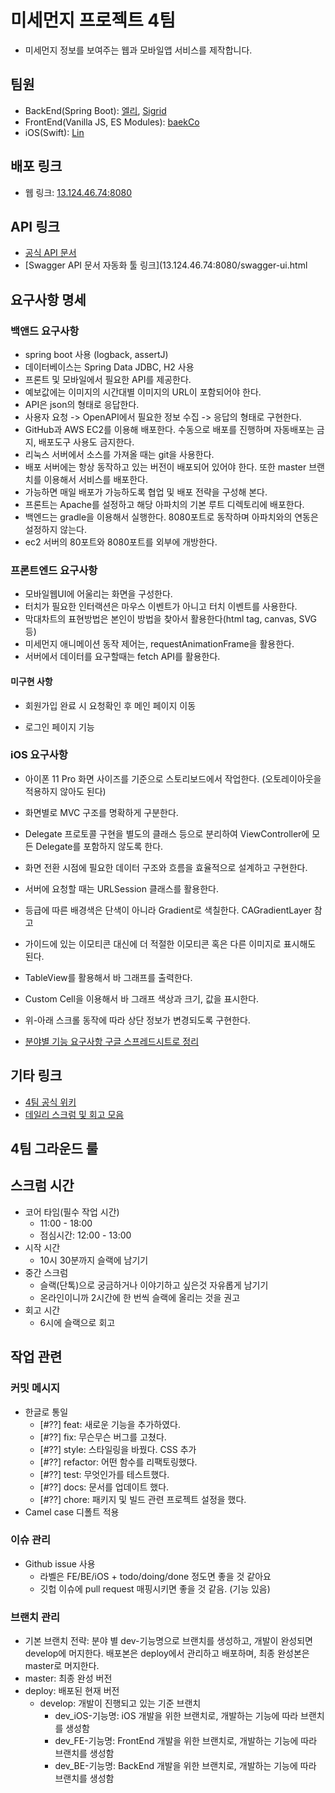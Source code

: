 # 미세먼지 프로젝트 4팀

* 미세먼지 정보를 보여주는 웹과 모바일앱 서비스를 제작합니다.

## 팀원

* BackEnd(Spring Boot): [엘리](https://github.com/bohyeon-n), [Sigrid](https://github.com/jypthemiracle)
* FrontEnd(Vanilla JS, ES Modules): [baekCo](https://github.com/baekCode)
* iOS(Swift): [Lin](https://github.com/Limwin94)

## 배포 링크

* 웹 링크: [13.124.46.74:8080](13.124.46.74:8080)

## API 링크

* [공식 API 문서](https://github.com/codesquad-member-2020/dust-4/wiki/%EB%AF%B8%EC%84%B8%EB%A8%BC%EC%A7%80-4%ED%8C%80-%ED%94%84%EB%A1%9C%EC%A0%9D%ED%8A%B8-API-%EC%95%88%EB%82%B4)
* [Swagger API 문서 자동화 툴 링크](13.124.46.74:8080/swagger-ui.html

## 요구사항 명세

### 백앤드 요구사항

* spring boot 사용 (logback, assertJ)
* 데이터베이스는 Spring Data JDBC, H2 사용
* 프론트 및 모바일에서 필요한 API를 제공한다.
* 예보값에는 이미지의 시간대별 이미지의 URL이 포함되어야 한다.
* API은 json의 형태로 응답한다.
* 사용자 요청 -> OpenAPI에서 필요한 정보 수집 -> 응답의 형태로 구현한다.
* GitHub과 AWS EC2를 이용해 배포한다. 수동으로 배포를 진행하며 자동배포는 금지, 배포도구 사용도 금지한다.
* 리눅스 서버에서 소스를 가져올 때는 git을 사용한다.
* 배포 서버에는 항상 동작하고 있는 버전이 배포되어 있어야 한다. 또한 master 브랜치를 이용해서 서비스를 배포한다.
* 가능하면 매일 배포가 가능하도록 협업 및 배포 전략을 구성해 본다.
* 프론트는 Apache를 설정하고 해당 아파치의 기본 루트 디렉토리에 배포한다.
* 백엔드는 gradle을 이용해서 실행한다. 8080포트로 동작하며 아파치와의 연동은 설정하지 않는다.
* ec2 서버의 80포트와 8080포트를 외부에 개방한다.

### 프론트엔드 요구사항

* 모바일웹UI에 어울리는 화면을 구성한다.
* 터치가 필요한 인터랙션은 마우스 이벤트가 아니고 터치 이벤트를 사용한다.
* 막대차트의 표현방법은 본인이 방법을 찾아서 활용한다(html tag, canvas, SVG 등)
* 미세먼지 애니메이션 동작 제어는, requestAnimationFrame을 활용한다.
* 서버에서 데이터를 요구할때는 fetch API를 활용한다.

#### 미구현 사항

* 회원가입 완료 시 요청확인 후 메인 페이지 이동

* 로그인 페이지 기능

### iOS 요구사항

* 아이폰 11 Pro 화면 사이즈를 기준으로 스토리보드에서 작업한다. (오토레이아웃을 적용하지 않아도 된다)
* 화면별로 MVC 구조를 명확하게 구분한다.
* Delegate 프로토콜 구현을 별도의 클래스 등으로 분리하여 ViewController에 모든 Delegate를 포함하지 않도록 한다.
* 화면 전환 시점에 필요한 데이터 구조와 흐름을 효율적으로 설계하고 구현한다.
* 서버에 요청할 때는 URLSession 클래스를 활용한다.
* 등급에 따른 배경색은 단색이 아니라 Gradient로 색칠한다. CAGradientLayer 참고
* 가이드에 있는 이모티콘 대신에 더 적절한 이모티콘 혹은 다른 이미지로 표시해도 된다.
* TableView를 활용해서 바 그래프를 출력한다.
* Custom Cell을 이용해서 바 그래프 색상과 크기, 값을 표시한다.
* 위-아래 스크롤 동작에 따라 상단 정보가 변경되도록 구현한다.

* [분야별 기능 요구사항 구글 스프레드시트로 정리](https://docs.google.com/spreadsheets/d/1UXr-8TI4j3CX-In4SZjvrmIllVYK08JPFHaxLu9PPyk/edit#gid=0)

## 기타 링크

* [4팀 공식 위키](https://github.com/codesquad-memeber-2020/dust-4/wiki)
* [데일리 스크럼 및 회고 모음](https://github.com/codesquad-member-2020/dust-4/wiki/%EB%8D%B0%EC%9D%BC%EB%A6%AC-%EC%8A%A4%ED%81%AC%EB%9F%BC-%EB%B0%8F-%ED%9A%8C%EA%B3%A0-%EB%AA%A8%EC%9D%8C)

## 4팀 그라운드 룰

## 스크럼 시간
* 코어 타임(필수 작업 시간)
    * 11:00 - 18:00
    * 점심시간: 12:00 - 13:00
* 시작 시간
    * 10시 30분까지 슬랙에 남기기
* 중간 스크럼 
    * 슬랙(단톡)으로 궁금하거나 이야기하고 싶은것 자유롭게 남기기
    * 온라인이니까 2시간에 한 번씩 슬랙에 올리는 것을 권고
* 회고 시간
    * 6시에 슬랙으로 회고

## 작업 관련
### 커밋 메시지
- 한글로 통일
    - [#??] feat: 새로운 기능을 추가하였다.
    - [#??] fix: 무슨무슨 버그를 고쳤다.
    - [#??] style: 스타일링을 바꿨다. CSS 추가
    - [#??] refactor: 어떤 함수를 리팩토링했다.
    - [#??] test: 무엇인가를 테스트했다.
    - [#??] docs: 문서를 업데이트 했다.
    - [#??] chore: 패키지 및 빌드 관련 프로젝트 설정을 했다.
- Camel case 디폴트 적용
### 이슈 관리
* Github issue 사용
    * 라벨은 FE/BE/iOS + todo/doing/done 정도면 좋을 것 같아요
    * 깃헙 이슈에 pull request 매핑시키면 좋을 것 같음. (기능 있음)
### 브랜치 관리
* 기본 브랜치 전략: 분야 별 dev-기능명으로 브랜치를 생성하고, 개발이 완성되면 develop에 머지한다. 배포본은 deploy에서 관리하고 배포하며, 최종 완성본은 master로 머지한다.
* master: 최종 완성 버전
* deploy: 배포된 현재 버전
    * develop: 개발이 진행되고 있는 기준 브랜치
        * dev_iOS-기능명: iOS 개발을 위한 브랜치로, 개발하는 기능에 따라 브랜치를 생성함
        * dev_FE-기능명: FrontEnd 개발을 위한 브랜치로, 개발하는 기능에 따라 브랜치를 생성함
        * dev_BE-기능명: BackEnd 개발을 위한 브랜치로, 개발하는 기능에 따라 브랜치를 생성함
